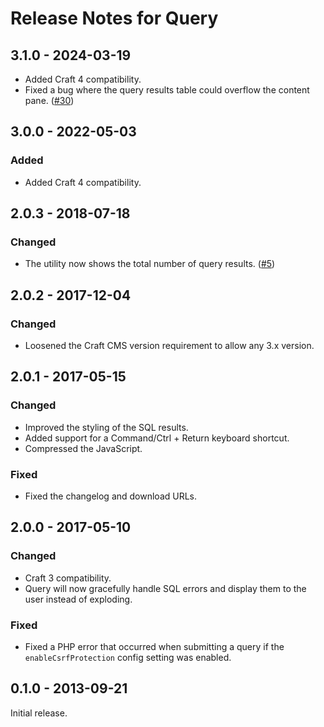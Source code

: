 # Release Notes for Query

## 3.1.0 - 2024-03-19

- Added Craft 4 compatibility.
- Fixed a bug where the query results table could overflow the content pane. ([#30](https://github.com/craftcms/query/pull/30))

## 3.0.0 - 2022-05-03

### Added
- Added Craft 4 compatibility.

## 2.0.3 - 2018-07-18

### Changed
- The utility now shows the total number of query results. ([#5](https://github.com/craftcms/query/issues/5))

## 2.0.2 - 2017-12-04

### Changed
- Loosened the Craft CMS version requirement to allow any 3.x version.

## 2.0.1 - 2017-05-15

### Changed
- Improved the styling of the SQL results.
- Added support for a Command/Ctrl + Return keyboard shortcut.
- Compressed the JavaScript.

### Fixed
- Fixed the changelog and download URLs.

## 2.0.0 - 2017-05-10

### Changed
- Craft 3 compatibility.
- Query will now gracefully handle SQL errors and display them to the user instead of exploding.

### Fixed
- Fixed a PHP error that occurred when submitting a query if the `enableCsrfProtection` config setting was enabled.

## 0.1.0 - 2013-09-21

Initial release.
